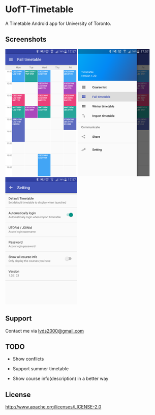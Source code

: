 # UofT-Timetable
A Timetable Android app for University of Toronto.

## Screenshots

<img src="screenshots/1.png" height="400" alt="Screenshot"/> <img src="screenshots/2.png" height="400" alt="Screenshot"/> <img src="screenshots/3.png" height="400" alt="Screenshot"/>

## Support
Contact me via lvds2000@gmail.com

## TODO
 - Show conflicts

 - Support summer timetable
 
 - Show course info(description) in a better way

## License

http://www.apache.org/licenses/LICENSE-2.0
